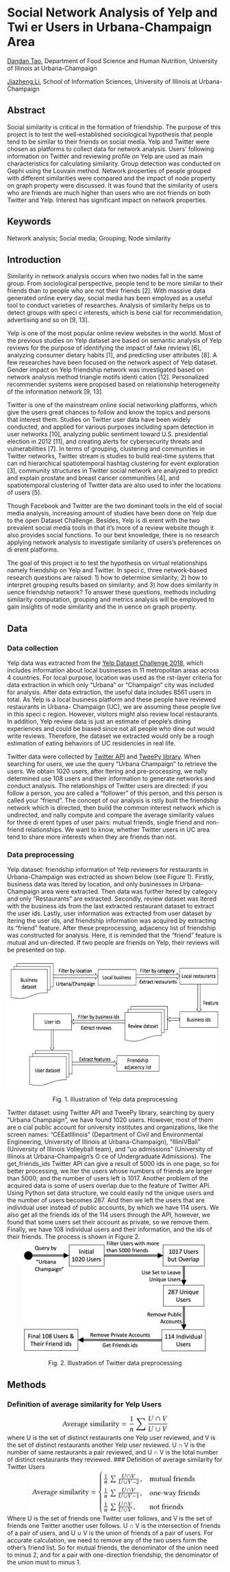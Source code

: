 # Social Network Analysis of Yelp and Twi er Users in Urbana-Champaign Area
[Dandan Tao](https://github.com/DandanTao), Department of Food Science and Human Nutrition, University of Illinois at Urbana-Champaign

[Jiazheng Li](https://github.com/uuvkk), School of Information Sciences,  University of Illinois at Urbana-Champaign

## Abstract
Social similarity is critical in the formation of friendship. The purpose of this project is to test the well-established sociological hypothesis that people tend to be similar to their friends on social media. Yelp and Twitter were chosen as platforms to collect data for network analysis. Users’ following information on Twitter and reviewing profile on Yelp are used as main characteristics for calculating similarity. Group detection was conducted on Gephi using the Louvain method. Network properties of people grouped with different similarities were compared and the impact of node property on graph property were discussed. It was found that the similarity of users who are friends are much higher than users who are not friends on both Twitter and Yelp. Interest has significant impact on network properties.

## Keywords
Network analysis; Social media; Grouping; Node similarity

## Introduction
Similarity in network analysis occurs when two nodes fall in the same group. From sociological perspective, people tend to be more similar to their friends than to people who are not their friends [2]. With massive data generated online every day, social media has been employed as a useful tool to conduct varieties of researches. Analysis of similarity helps us to detect groups with speci c interests, which is bene cial for recommendation, advertising and so on [9, 13].

Yelp is one of the most popular online review websites in the world. Most of the previous studies on Yelp dataset are based on semantic analysis of Yelp reviews for the purpose of identifying the impact of fake reviews [6], analyzing consumer dietary habits [1], and predicting user attributes [8]. A few researches have been focused on the network aspect of Yelp dataset. Gender impact on Yelp friendship network was investigated based on network analysis method triangle motifs identi cation [12]. Personalized recommender systems were proposed based on relationship heterogeneity of the information network [9, 13].

Twitter is one of the mainstream online social networking platforms, which give the users great chances to follow and know the topics and persons that interest them. Studies on Twitter user data have been widely conducted, and applied for various purposes including spam detection in user networks [10], analyzing public sentiment toward U.S. presidential election in 2012 [11], and creating alerts for cybersecurity threats and vulnerabilities [7]. In terms of grouping, clustering and communities in Twitter networks, Twitter stream is studies to build real-time systems that can  nd hierarchical spatiotemporal hashtag clustering for event exploration [3], community structures in Twitter social network are analyzed to predict and explain prostate and breast cancer communities [4], and spatiotemporal clustering of Twitter data are also used to infer the locations of users [5].

Though Facebook and Twitter are the two dominant tools in the  eld of social media analysis, increasing amount of studies have been done on Yelp due to the open Dataset Challenge. Besides, Yelp is di erent with the two prevalent social media tools in that it’s more of a review website though it also provides social functions. To our best knowledge, there is no research applying network analysis to investigate similarity of users’s preferences on di erent platforms.

The goal of this project is to test the hypothesis on virtual relationships namely friendship on Yelp and Twitter. In speci c, three network-based research questions are raised: 1) how to determine similarity; 2) how to interpret grouping results based on similarity; and 3) how does similarity in uence friendship network? To answer these questions, methods including similarity computation, grouping and metrics analysis will be employed to gain insights of node similarity and the in uence on graph property.

## Data
### Data collection
Yelp data was extracted from the [Yelp Dataset Challenge 2018](https://www.yelp.com/dataset/challenge), which includes information about local businesses in 11 metropolitan areas across 4 countries. For local purpose, location was used as the  rst-layer criteria for data extraction in which only “Urbana” or “Champaign” city was included for analysis. After data extraction, the useful data includes 8561 users in total. As Yelp is a local business platform and these people have reviewed restaurants in Urbana- Champaign (UC), we are assuming these people live in this speci c region. However, visitors might also review local restaurants. In addition, Yelp review data is just an estimate of people’s dining experiences and could be biased since not all people who dine out would write reviews. Therefore, the dataset we extracted would only be a rough estimation of eating behaviors of UC residencies in real life.

Twitter data were collected by [Twitter API](https://developer.twitter.com) and [TweePy library](https://github.com/tweepy). When searching for users, we use the query “Urbana Champaign” to retrieve the users. We obtain 1020 users, after  ltering and pre-processing, we  nally determined use 108 users and their information to generate networks and conduct analysis. The relationships of Twitter users are directed: if you follow a person, you are called a “follower” of this person, and this person is called your “friend”. The concept of our analysis is  rstly built the friendship network which is directed, then build the common interest network which is undirected, and  nally compute and compare the average similarity values for three di erent types of user pairs: mutual friends, single friend and non-friend relationships. We want to know, whether Twitter users in UC area tend to share more interests when they are friends than not.

### Data preprocessing
Yelp dataset: friendship information of Yelp reviewers for restaurants in Urbana-Champaign was extracted as shown below (see Figure 1). Firstly, business data was  ltered by location, and only businesses in Urbana-Champaign area were extracted. Then data was further  ltered by category and only “Restaurants” are extracted. Secondly, review dataset was  ltered with the business ids from the last extracted restaurant dataset to extract the user ids. Lastly, user information was extracted from user dataset by  ltering the user ids, and friendship information was acquired by extracting its “friend” feature. After these preprocessing, adjacency list of friendship was constructed for analysis. Here, it is reminded that the “friend” feature is mutual and un-directed. If two people are friends on Yelp, their reviews will be presented on top.
<div align=center><img height ="300"src="images/figure_1.png"/></div>
<p align="center">Fig. 1. Illustration of Yelp data preprocessing</p>
Twitter dataset: using Twitter API and TweePy library, searching by query “Urbana Champaign”, we have found 1020 users. However, most of them are o cial public account for university institutes and organizations, like the screen names: “CEEatIllinois” (Department of Civil and Environmental Engineering, University of Illinois at Urbana-Champaign),
“IlliniVBall” (University of Illinois Volleyball team), and “uo admissions” (University of Illinois at Urbana-Champaign’s O ce of Undergraduate Admissions). The get_friends_ids Twitter API can give a result of 5000 ids in one page, so for better processing, we  lter the users whose numbers of friends are larger than 5000; and the number of users left is 1017. Another problem of the acquired data is some of users overlap due to the feature of Twitter API. Using Python set data structure, we could easily  nd the unique users and the number of users becomes 287. And then we left the users that are individual user instead of public accounts, by which we have 114 users. We also get all the friends ids of the 114 users through the API, however, we found that some users set their account as private, so we remove them. Finally, we have 108 individual users and their information, and the ids of their friends. The process is shown in Figure 2.
<div align=center><img height ="260"src="images/figure_2.png"/></div>
<p align="center">Fig. 2. Illustration of Twitter data preprocessing</p>

## Methods
### Definition of average similarity for Yelp Users
<div align=center><img height ="40"src="images/equation1.png"/></div>
where U is the set of distinct restaurants one Yelp user reviewed, and V is the set of distinct restaurants another Yelp user reviewed. U ∩ V is the number of same restaurants a pair reviewed, and U ∩ V is the total number of distinct restaurants they reviewed.
### Definition of average similarity for Twitter Users
<div align=center><img height ="100"src="images/equation2.png"/></div>
Where U is the set of friends one Twitter user follows, and V is the set of friends one Twitter another user follows. U ∩ V is the intersection of friends of a pair of users, and U ∪ V is the union of friends of a pair of users. For accurate calculation, we need to remove any of the two users form the other’s friend list. So for mutual friends, the denominator of the union need to minus 2, and for a pair with one-direction friendship, the denominator of the union must to minus
1.
